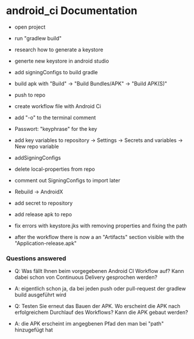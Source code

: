 # android_ci Documentation

* open project
* run "gradlew build"
* research how to generate a keystore
* generte new keystore in android studio
* add signingConfigs to build gradle
* build apk with "Build" -> "Build Bundles/APK" -> "Build APK(S)"
* push to repo
* create workflow file with Android Ci

* add "-o" to the terminal comment
* Passwort: "keyphrase" for the key
* add key variables to repository -> Settings -> Secrets and variables -> New repo variable
* addSigningConfigs
* delete local-properties from repo
* comment out SigningConfigs to import later
* Rebuild -> AndroidX
* add secret to repository

* add release apk to repo
* fix errors with keystore.jks with removing properties and fixing the path
* after the workflow there is now a an "Artifacts" section visible with the "Application-release.apk"

### Questions answered

* Q: Was fällt Ihnen beim vorgegebenen Android CI Workflow auf? Kann dabei schon von Continuous Delivery gesprochen werden? 
* A: eigentlich schon ja, da bei jeden push oder pull-request der gradlew build ausgeführt wird

* Q: Testen Sie erneut das Bauen der APK. Wo erscheint die APK nach erfolgreichem Durchlauf des Workflows? Kann die APK gebaut werden? 
* A: die APK erscheint im angegbenen Pfad den man bei "path" hinzugefügt hat
